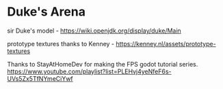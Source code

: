 # Duke's Arena

sir Duke's model - https://wiki.openjdk.org/display/duke/Main 

prototype textures thanks to Kenney - https://kenney.nl/assets/prototype-textures 

Thanks to StayAtHomeDev for making the FPS godot tutorial series. https://www.youtube.com/playlist?list=PLEHvj4yeNfeF6s-UVs5Zx5TfNYmeCiYwf

